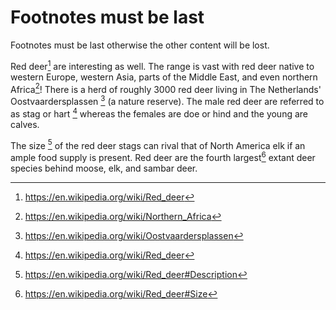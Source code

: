 # Footnotes must be last

Footnotes must be last otherwise the other content will be lost.

Red deer[^1] are interesting as well.
The range is vast with red deer native to western Europe, western Asia, parts
of the Middle East, and even northern Africa[^2]!
There is a herd of roughly 3000 red deer living in The Netherlands'
Oostvaardersplassen [^3] (a nature reserve).
The male red deer are referred to as stag or hart [^1] whereas the females are
doe or hind and the young are calves.

The size [^4] of the red deer stags can rival that of North America elk if an
ample food supply is present. Red deer are the fourth largest[^5] extant deer
species behind moose, elk, and sambar deer.

[^1]: https://en.wikipedia.org/wiki/Red_deer
[^2]: https://en.wikipedia.org/wiki/Northern_Africa
[^3]: https://en.wikipedia.org/wiki/Oostvaardersplassen
[^4]: https://en.wikipedia.org/wiki/Red_deer#Description
[^5]: https://en.wikipedia.org/wiki/Red_deer#Size
<!--- I tried to stash a comment at the bottom, but it will be shuffled around --->